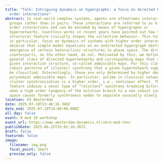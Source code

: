 ```yaml
---
title: "Talk: Intriguing dynamics on hypergraphs: a focus on directed higher
  order interactions"
abstract: In real-world complex systems, agents are oftentimes interacting in
  groups rather than in pairs. These interactions are referred to as higher
  order interactions and can be encoded by means of hypergraphs or
  hypernetworks. Countless works in recent years have pointed out how this
  structural feature crucially shapes the collective behavior. This talk will,
  in particular, focus on dynamics of systems with higher order interactions. We
  observe that simple model equations on an undirected hypergraph obstruct the
  emergence of certain heteroclinic structures in phase space. The directed
  counterparts, on the other hand, do not. Motivated by this, we define a
  general class of directed hypernetworks and corresponding maps that respect a
  given interaction structure, so-called admissible maps. For this class, all
  robust patterns of (cluster) synchrony that a given hypernetwork supports can
  be classified. Interestingly, these are only determined by higher degree
  polynomial admissible maps. In particular, unlike in classical networks,
  cluster synchronization is a higher order, i.e., nonlinear effect. This
  feature induces a novel type of “reluctant” synchrony breaking bifurcation
  when a high order tangency of the solution branch to a non-robust synchrony
  space causes formerly synchronous nodes to separate unusually slowly.
location: VU Amsterdam
date: 2025-07-10T13:40:16.346Z
date_end: 2025-07-10T14:00:00.000Z
all_day: false
event: 0 mod 10 workshop
event_url: https://www.amsterdam-dynamics.nl/zero-mod-ten/
publishDate: 2025-06-25T15:01:16.367Z
draft: false
featured: false
image:
  filename: img.png
  focal_point: Smart
  preview_only: false
---
```

